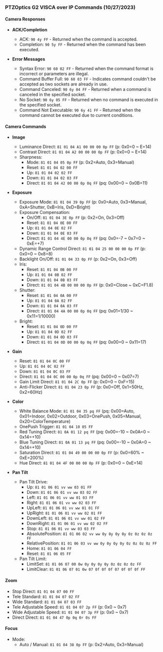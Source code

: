 ### PTZOptics G2 VISCA over IP Commands (10/27/2023)

#### Camera Responses
- **ACK/Completion**
  - ACK: `90 4y FF` - Returned when the command is accepted.
  - Completion: `90 5y FF` - Returned when the command has been executed.

- **Error Messages**
  - Syntax Error: `90 60 02 FF` - Returned when the command format is incorrect or parameters are illegal.
  - Command Buffer Full: `90 60 03 FF` - Indicates command couldn't be accepted as two sockets are already in use.
  - Command Canceled: `90 6y 04 FF` - Returned when a command is canceled in the specified socket.
  - No Socket: `90 6y 05 FF` - Returned when no command is executed in the specified socket.
  - Command Not Executable: `90 6y 41 FF` - Returned when the command cannot be executed due to current conditions.

#### Camera Commands

- **Image**
  - Luminance Direct: `81 01 04 A1 00 00 00 0p FF` (p: 0x0=0 ~ E=14)
  - Contrast Direct: `81 01 04 A2 00 00 00 0p FF` (p: 0x0=0 ~ E=14)
  - Sharpness:
    - Mode: `81 01 04 05 0p FF` (p: 0x2=Auto, 0x3=Manual)
    - Reset: `81 01 04 02 00 FF`
    - Up: `81 01 04 02 02 FF`
    - Down: `81 01 04 02 03 FF`
    - Direct: `81 01 04 42 00 00 0p 0q FF` (pq: 0x00=0 ~ 0x0B=11)

- **Exposure**
  - Exposure Mode: `81 01 04 39 0p FF` (p: 0x0=Auto, 0x3=Manual, 0xA=Shutter, 0xB=Iris, 0xD=Bright)
  - Exposure Compensation:
    - On/Off: `81 01 04 3E 0p FF` (p: 0x2=On, 0x3=Off)
    - Reset: `81 01 04 0E 00 FF`
    - Up: `81 01 04 0E 02 FF`
    - Down: `81 01 04 0E 03 FF`
    - Direct: `81 01 04 4E 00 00 0p 0q FF` (pq: 0x0=-7 ~ 0x7=0 ~ 0xE=+7)
  - Dynamic Range Control Direct: `81 01 04 25 00 00 00 0p FF` (p: 0x0=0 ~ 0x8=8)
  - Backlight On/Off: `81 01 04 33 0p FF` (p: 0x2=On, 0x3=Off)
  - Iris:
    - Reset: `81 01 04 0B 00 FF`
    - Up: `81 01 04 0B 02 FF`
    - Down: `81 01 04 0B 03 FF`
    - Direct: `81 01 04 4B 00 00 00 0p FF` (p: 0x0=Close ~ 0xC=F1.8)
  - Shutter:
    - Reset: `81 01 04 0A 00 FF`
    - Up: `81 01 04 0A 02 FF`
    - Down: `81 01 04 0A 03 FF`
    - Direct: `81 01 04 4A 00 00 0p 0q FF` (pq: 0x01=1/30 ~ 0x11=1/10000)
  - Bright:
    - Reset: `81 01 04 0D 00 FF`
    - Up: `81 01 04 0D 02 FF`
    - Down: `81 01 04 0D 03 FF`
    - Direct: `81 01 04 0D 00 00 0p 0q FF` (pq: 0x00=0 ~ 0x11=17)

- **Gain**
  - Reset: `81 01 04 0C 00 FF`
  - Up: `81 01 04 0C 02 FF`
  - Down: `81 01 04 0C 03 FF`
  - Direct: `81 01 04 0C 00 00 0p 0q FF` (pq: 0x00=0 ~ 0x07=7)
  - Gain Limit Direct: `81 01 04 2C 0p FF` (p: 0x0=0 ~ 0xF=15)
  - Anti-Flicker Direct: `81 01 04 23 0p FF` (p: 0x0=Off, 0x1=50Hz, 0x2=60Hz)

- **Color**
  - White Balance Mode: `81 01 04 35 pq FF` (pq: 0x00=Auto, 0x01=Indoor, 0x02=Outdoor, 0x03=OnePush, 0x05=Manual, 0x20=ColorTemperature)
  - OnePush Trigger: `81 01 04 10 05 FF`
  - Red Tuning Direct: `81 0A 01 12 pq FF` (pq: 0x00=-10 ~ 0x0A=0 ~ 0x14=+10)
  - Blue Tuning Direct: `81 0A 01 13 pq FF` (pq: 0x00=-10 ~ 0x0A=0 ~ 0x14=+10)
  - Saturation Direct: `81 01 04 49 00 00 00 0p FF` (p: 0x0=60% ~ 0xE=200%)
  - Hue Direct: `81 01 04 4F 00 00 00 0p FF` (p: 0x0=0 ~ 0xE=14)

- **Pan Tilt**
  - Pan Tilt Drive:
    - Up: `81 01 06 01 vv ww 03 01 FF`
    - Down: `81 01 06 01 vv ww 03 02 FF`
    - Left: `81 01 06 01 vv ww 01 03 FF`
    - Right: `81 01 06 01 vv ww 02 03 FF`
    - UpLeft: `81 01 06 01 vv ww 01 01 FF`
    - UpRight: `81 01 06 01 vv ww 02 01 FF`
    - DownLeft: `81 01 06 01 vv ww 01 02 FF`
    - DownRight: `81 01 06 01 vv ww 02 02 FF`
    - Stop: `81 01 06 01 vv ww 03 03 FF`
    - AbsolutePosition: `81 01 06 02 vv ww 0y 0y 0y 0y 0z 0z 0z 0z FF`
    - RelativePosition: `81 01 06 03 vv ww 0y 0y 0y 0y 0z 0z 0z 0z FF`
    - Home: `81 01 06 04 FF`
    - Reset: `81 01 06 05 FF`
  - Pan Tilt Limit:
    - LimitSet: `81 01 06 07 00 0w 0y 0y 0y 0y 0z 0z 0z 0z FF`
    - LimitClear: `81 01 06 07 01 0w 07 0f 0f 0f 07 0f 0f 0f FF`

#### Zoom
- Stop Direct: `81 01 04 07 00 FF`
- Tele Standard: `81 01 04 07 02 FF`
- Wide Standard: `81 01 04 07 03 FF`
- Tele Adjustable Speed: `81 01 04 07 2p FF` (p: 0x0 ~ 0x7)
- Wide Adjustable Speed: `81 01 04 07 3p FF` (p: 0x0 ~ 0x7)
- Direct Direct: `81 01 04 47 0p 0q 0r 0s FF`

#### Focus
- Mode:
  - Auto / Manual: `81 01 04 38 0p FF` (p: 0x2=Auto, 0x3=Manual)



